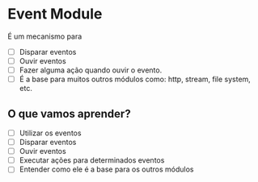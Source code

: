 # Event Module

É um mecanismo para
* [ ] Disparar eventos
* [ ] Ouvir eventos
* [ ] Fazer alguma ação quando ouvir o evento.
* [ ] É a base para muitos outros módulos como: http, stream, file system, etc.

## O que vamos aprender?

* [ ] Utilizar os eventos
* [ ] Disparar eventos
* [ ] Ouvir eventos
* [ ] Executar ações para determinados eventos
* [ ] Entender como ele é a base para os outros módulos
